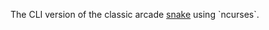 The CLI version of the classic arcade [snake](https://en.wikipedia.org/wiki/Snake_(video_game_genre)) using `ncurses`.

